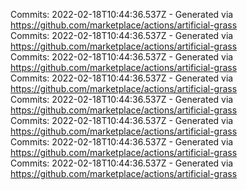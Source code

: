 Commits: 2022-02-18T10:44:36.537Z - Generated via https://github.com/marketplace/actions/artificial-grass
<br>
Commits: 2022-02-18T10:44:36.537Z - Generated via https://github.com/marketplace/actions/artificial-grass
<br>
Commits: 2022-02-18T10:44:36.537Z - Generated via https://github.com/marketplace/actions/artificial-grass
<br>
Commits: 2022-02-18T10:44:36.537Z - Generated via https://github.com/marketplace/actions/artificial-grass
<br>
Commits: 2022-02-18T10:44:36.537Z - Generated via https://github.com/marketplace/actions/artificial-grass
<br>
Commits: 2022-02-18T10:44:36.537Z - Generated via https://github.com/marketplace/actions/artificial-grass
<br>
Commits: 2022-02-18T10:44:36.537Z - Generated via https://github.com/marketplace/actions/artificial-grass
<br>
Commits: 2022-02-18T10:44:36.537Z - Generated via https://github.com/marketplace/actions/artificial-grass
<br>
